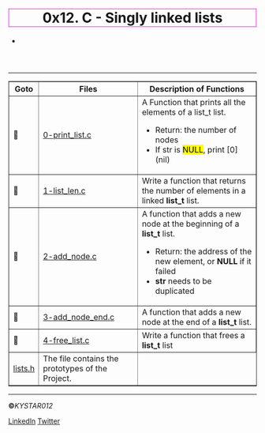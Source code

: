 <html>
<body>
<header>
<h1 style ="border:2px solid violet;">
0x12. C - Singly linked lists
</h1>
<p>
<ul>
<li></li>
</ul>
</p>
</header>
 <hr>
<section>
<p>
<table border="1">
<tr><th>Goto</th><th><b>Files</b ></th><th><b>Description of Functions</b></th></tr>
<tr><td>&#128204;</td><td><a href="https://github.com/Kystar012/alx-low_level_programming/blob/master/0x12-singly_linked_lists/0-print_list.c">0-print_list.c</a></td><td>A Function that prints all the elements of a list_t list.
<ul><li>Return: the number of nodes</li>
<li>If str is <mark>NULL</mark>, print [0] (nil)</li></ul></td></tr>
<tr><td>&#128204;</td><td><a href="https://github.com/Kystar012/alx-low_level_programming/blob/master/0x12-singly_linked_lists/1-list_len.c">1-list_len.c</a></td><td>Write a function that returns the number of elements in a linked <b>list_t</b> list. </td></tr>
<tr><td>&#128204;</td><td><a href="https://github.com/Kystar012/alx-low_level_programming/blob/master/0x12-singly_linked_lists/2-add_node.c">2-add_node.c</a></td><td>A function that adds a new node at the beginning of a <b>list_t</b> list.<ul><li>
Return: the address of the new element, or <b>NULL</b> if it failed</li>
<li><b>str</b> needs to be duplicated</li></ul></td></tr>
<tr><td>&#128204;</td><td><a href="https://github.com/Kystar012/alx-low_level_programming/blob/master/0x12-singly_linked_lists/3-add_node_end.c">3-add_node_end.c</a></td><td>A function that adds a new node at the end of a <b>list_t</b> list.</td></tr>
<tr><td>&#128204;</td><td><a href="https://github.com/Kystar012/alx-low_level_programming/blob/master/0x12-singly_linked_lists/4-free_list.c">4-free_list.c</a></td><td>Write a function that frees a <b>list_t</b> list</td></tr>
<tr><td><a href="https://github.com/Kystar012/alx-low_level_programming/blob/master/0x12-singly_linked_lists/lists.h">lists.h</a></td><td>The file contains the prototypes of the Project.</td></tr>
</table>
</p>
</section>
<hr>
<footer>
<p><b>&copy;</b><em>KYSTAR012</em></p>
<p><a href="https://www.linkedin.com/in/festus-mwirigi" target="_blank">Linkedln</a>  <a href="https://twitter.com/Fmwigat?t=OoDu4KcGoTX5TxKCHoLZkA&s=09" target="_blank">Twitter</a></p>
</footer>
</body>
</html>
